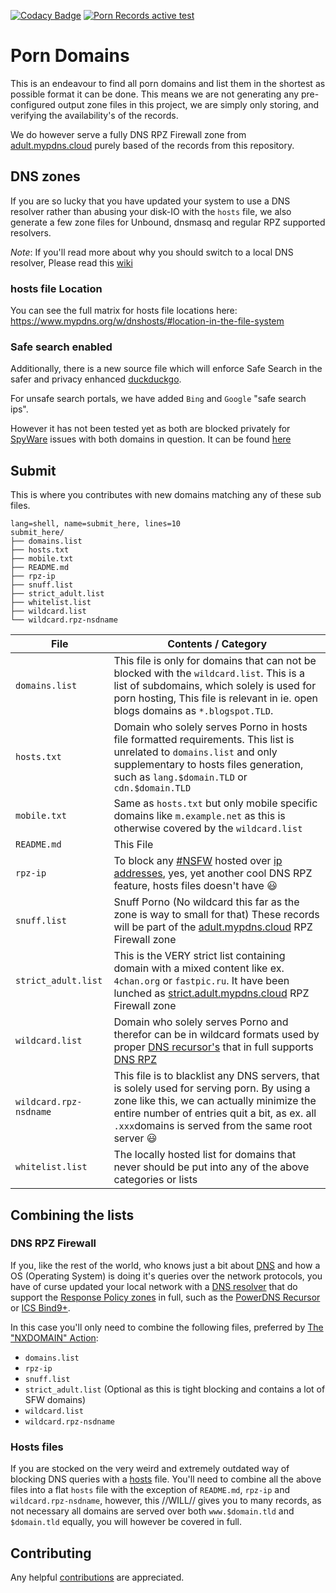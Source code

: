 [![Codacy Badge](https://api.codacy.com/project/badge/Grade/3edd253ce42f4f0d8f51fbf81095090d)](https://app.codacy.com/gh/mypdns/porn-records?utm_source=github.com&utm_medium=referral&utm_content=mypdns/porn-records&utm_campaign=Badge_Grade_Dashboard)
[![Porn Records active test](https://github.com/mypdns/porn-records/actions/workflows/master.yml/badge.svg?branch=master)](https://github.com/mypdns/porn-records/actions/workflows/master.yml)

# Porn Domains

This is an endeavour to find all porn domains and list them in the shortest as
possible format it can be done. This means we are not generating any pre-
configured output zone files in this project, we are simply only storing,
and verifying the availability's of the records.

We do however serve a fully DNS RPZ Firewall zone from
[adult.mypdns.cloud](https://www.mypdns.org/w/rpzlist/#adult-mypdns-cloud)
purely based of the records from this repository.

## DNS zones
If you are so lucky that you have updated your system to use a DNS resolver
rather than abusing your disk-IO with the `hosts` file, we also generate a few
zone files for Unbound, dnsmasq and regular RPZ supported resolvers.

*Note*: If you'll read more about why you should switch to a local DNS resolver,
Please read this
[wiki](https://www.mypdns.org/w/performance_test_of_hosts_file_vs_dns-recursors/)

### hosts file Location
You can see the full matrix for hosts file locations here:
<https://www.mypdns.org/w/dnshosts/#location-in-the-file-system>

### Safe search enabled
Additionally, there is a new source file which will enforce Safe Search in the
safer and privacy enhanced [duckduckgo](https://safe.duckduckgo.com).

For unsafe search portals, we have added `Bing` and `Google`
"safe search ips".

However it has not been tested yet as both are blocked privately for
[SpyWare](https://www.mypdns.org/w/spyware/) issues with both domains in
question. It can be found [here](SafeSearch/hosts)

## Submit

This is where you contributes with new domains matching any of these sub
files.

```
lang=shell, name=submit_here, lines=10
submit_here/
├── domains.list
├── hosts.txt
├── mobile.txt
├── README.md
├── rpz-ip
├── snuff.list
├── strict_adult.list
├── whitelist.list
├── wildcard.list
└── wildcard.rpz-nsdname
```

| File                   | Contents / Category                                                                                                                                                                                                                                     |
| ---------------------- | ------------------------------------------------------------------------------------------------------------------------------------------------------------------------------------------------------------------------------------------------------- |
| `domains.list`         | This file is only for domains that can not be blocked with the `wildcard.list`. This is a list of subdomains, which solely is used for porn hosting, This file is relevant in ie. open blogs domains as `*.blogspot.TLD`.                               |
| `hosts.txt`            | Domain who solely serves Porno in hosts file formatted requirements. This list is unrelated to `domains.list` and only supplementary to hosts files generation, such as `lang.$domain.TLD` or `cdn.$domain.TLD`                                         |
| `mobile.txt`           | Same as `hosts.txt` but only mobile specific domains like `m.example.net` as this is otherwise covered by the `wildcard.list`                                                                                                                           |
| `README.md`            | This File                                                                                                                                                                                                                                               |
| `rpz-ip`               | To block any [#NSFW](https://www.mypdns.org/tag/adult_contents_blocking/) hosted over [ip addresses](https://www.mypdns.org/w/rpz_record_types/#the-quot-response-ip-address), yes, yet another cool DNS RPZ feature, hosts files doesn't have :smiley: |
| `snuff.list`           | Snuff Porno (No wildcard this far as the zone is way to small for that) These records will be part of the [adult.mypdns.cloud](https://www.mypdns.org/w/rpzlist/#adult-mypdns-cloud) RPZ Firewall zone                                                  |
| `strict_adult.list`    | This is the VERY strict list containing domain with a mixed content like ex. `4chan.org` or `fastpic.ru`. It have been lunched as [strict.adult.mypdns.cloud](https://www.mypdns.org/w/rpzlist/#strict.adult-mypdns-cloud) RPZ Firewall zone            |
| `wildcard.list`        | Domain who solely serves Porno and therefor can be in wildcard formats used by proper [DNS recursor's](https://www.mypdns.org/w/dnsresolver/) that in full supports [DNS RPZ](https://www.mypdns.org/w/rpz/)                                            |
| `wildcard.rpz-nsdname` | This file is to blacklist any DNS servers, that is solely used for serving porn. By using a zone like this, we can actually minimize the entire number of entries quit a bit, as ex. all `.xxx`domains is served from the same root server :smiley:     |
| `whitelist.list`       | The locally hosted list for domains that never should be put into any of the above categories or lists                                                                                                                                                  |

## Combining the lists

### DNS RPZ Firewall
If you, like the rest of the world, who knows just a bit about
[DNS](https://www.mypdns.org/w/dns/) and how a OS (Operating System) is
doing it's queries over the network protocols, you have of curse updated
your local network with a
[DNS resolver](https://www.mypdns.org/w/dnsresolver/) that do support
the [Response Policy zones](https://www.mypdns.org/w/rpz/) in full, such
as the [PowerDNS Recursor](https://www.mypdns.org/source/pdns-recursor/)
or [ICS Bind9+](https://www.mypdns.org/source/dns-rpz-integration/browse/master/Bind_9/).

In this case you'll only need to combine the following files, preferred
by [The "NXDOMAIN" Action](https://www.mypdns.org/w/rpz_record_types/#the-quot-nxdomain-quot-action):

  - `domains.list`
  - `rpz-ip`
  - `snuff.list`
  - `strict_adult.list` (Optional as this is tight blocking and
    contains a lot of SFW domains)
  - `wildcard.list`
  - `wildcard.rpz-nsdname`

### Hosts files
If you are stocked on the very weird and extremely outdated way of
blocking DNS queries with a [hosts](https://www.mypdns.org/w/dnshosts/)
file. You'll need to combine all the above files into a flat `hosts`
file with the exception of `README.md`, `rpz-ip` and
`wildcard.rpz-nsdname`, however, this //WILL// gives you to many records,
as not necessary all domains are served over both `www.$domain.tld` and
`$domain.tld` equally, you will however be covered in full.

## Contributing
Any helpful [contributions](https://www.mypdns.org/source/PornRecords/browse/master/CONTRIBUTING.md) are appreciated.
